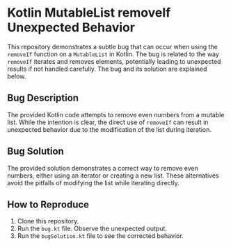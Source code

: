 # Kotlin MutableList removeIf Unexpected Behavior

This repository demonstrates a subtle bug that can occur when using the `removeIf` function on a `MutableList` in Kotlin. The bug is related to the way `removeIf` iterates and removes elements, potentially leading to unexpected results if not handled carefully. The bug and its solution are explained below.

## Bug Description
The provided Kotlin code attempts to remove even numbers from a mutable list. While the intention is clear, the direct use of `removeIf` can result in unexpected behavior due to the modification of the list during iteration. 

## Bug Solution
The provided solution demonstrates a correct way to remove even numbers, either using an iterator or creating a new list. These alternatives avoid the pitfalls of modifying the list while iterating directly.

## How to Reproduce
1. Clone this repository.
2. Run the `bug.kt` file. Observe the unexpected output. 
3. Run the `bugSolution.kt` file to see the corrected behavior.